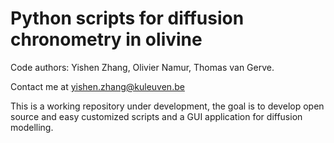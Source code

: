# Python scripts for diffusion chronometry in olivine
Code authors: Yishen Zhang, Olivier Namur, Thomas van Gerve. 

Contact me at yishen.zhang@kuleuven.be

This is a working repository under development, the goal is to develop open source and easy customized scripts and a GUI application for diffusion modelling. 


